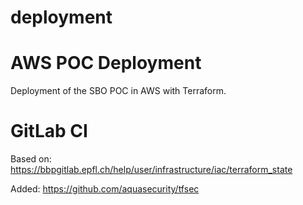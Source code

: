 # deployment
# AWS POC Deployment

Deployment of the SBO POC in AWS with Terraform.

# GitLab CI

Based on: https://bbpgitlab.epfl.ch/help/user/infrastructure/iac/terraform_state

Added: https://github.com/aquasecurity/tfsec


